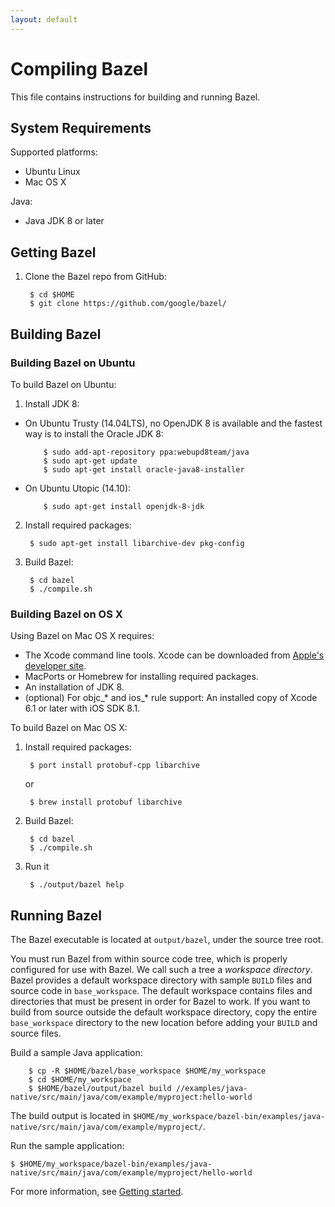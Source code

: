 ```yaml
---
layout: default
---
```


# Compiling Bazel

This file contains instructions for building and running Bazel.

## System Requirements

Supported platforms:

* Ubuntu Linux
* Mac OS X

Java:

* Java JDK 8 or later

## Getting Bazel

1. Clone the Bazel repo from GitHub:

        $ cd $HOME
        $ git clone https://github.com/google/bazel/

## Building Bazel

### Building Bazel on Ubuntu

To build Bazel on Ubuntu:

1. Install JDK 8:
  * On Ubuntu Trusty (14.04LTS), no OpenJDK 8 is available and the
    fastest way is to install the Oracle JDK 8:

            $ sudo add-apt-repository ppa:webupd8team/java
            $ sudo apt-get update
            $ sudo apt-get install oracle-java8-installer
  * On Ubuntu Utopic (14.10):

            $ sudo apt-get install openjdk-8-jdk

2. Install required packages:

        $ sudo apt-get install libarchive-dev pkg-config

3. Build Bazel:

        $ cd bazel
        $ ./compile.sh


### Building Bazel on OS X

Using Bazel on Mac OS X requires:

* The Xcode command line tools. Xcode can be downloaded from
  [Apple's developer site](https://developer.apple.com/xcode/downloads/).
* MacPorts or Homebrew for installing required packages.
* An installation of JDK 8.
* (optional) For objc\_\* and ios\_\* rule support: An installed copy of
  Xcode 6.1 or later with iOS SDK 8.1.

To build Bazel on Mac OS X:


1. Install required packages:

        $ port install protobuf-cpp libarchive

   or

        $ brew install protobuf libarchive

2. Build Bazel:

        $ cd bazel
        $ ./compile.sh

3. Run it

        $ ./output/bazel help

## Running Bazel

The Bazel executable is located at `output/bazel`, under the source
tree root.

You must run Bazel from within source code tree, which is properly
configured for use with Bazel. We call such a tree a _workspace
directory_. Bazel provides a default workspace directory with sample
`BUILD` files and source code in `base_workspace`. The default
workspace contains files and directories that must be present in order
for Bazel to work. If you want to build from source outside the
default workspace directory, copy the entire `base_workspace`
directory to the new location before adding your `BUILD` and source
files.

Build a sample Java application:

        $ cp -R $HOME/bazel/base_workspace $HOME/my_workspace
        $ cd $HOME/my_workspace
        $ $HOME/bazel/output/bazel build //examples/java-native/src/main/java/com/example/myproject:hello-world

The build output is located in `$HOME/my_workspace/bazel-bin/examples/java-native/src/main/java/com/example/myproject/`.

Run the sample application:

    $ $HOME/my_workspace/bazel-bin/examples/java-native/src/main/java/com/example/myproject/hello-world

For more information, see [Getting started](getting-started.html).
